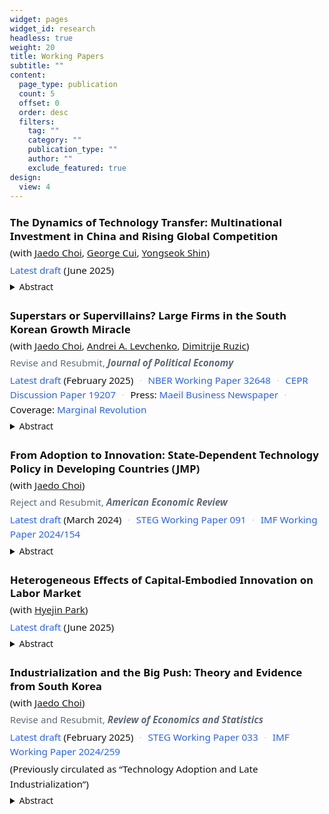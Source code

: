 ```yaml
---
widget: pages
widget_id: research
headless: true
weight: 20
title: Working Papers
subtitle: ""
content:
  page_type: publication
  count: 5
  offset: 0
  order: desc
  filters:
    tag: ""
    category: ""
    publication_type: ""
    author: ""
    exclude_featured: true
design:
  view: 4
---
```

<!DOCTYPE html>

<html lang="en">
<head>
  <meta charset="utf-8" />
  <meta name="viewport" content="width=device-width, initial-scale=1" />
  <meta name="theme-color" content="#2962ff" />
  <title>Papers</title>
  <style>
    :root {
      --ink: #111;
      --muted: #5f6b7a;
      --accent: #2962ff;
      --space: 1.25rem;
    }
    body { font-family: system-ui, -apple-system, Segoe UI, Roboto, Helvetica, Arial, "Apple Color Emoji", "Segoe UI Emoji"; color: var(--ink); line-height: 1.55; margin: 0; padding: 1rem; }
    .papers { max-width: 860px; margin: 0 auto; }
    .paper { margin: calc(var(--space) * 1.2) 0; padding: 0; }
    .paper h2 { font-size: 1.05rem; margin: 0 0 .25rem; line-height: 1.3; }
    .authors, .status, .links, .note { margin: .25rem 0; font-size: .95rem; color: var(--ink); }
    .status { color: var(--muted); }
    .links a { color: var(--accent); text-decoration: none; }
    .links a:hover, .links a:focus { text-decoration: underline; }
    .dot { color: #c7cdd6; margin: 0 .35rem; 

  </style>
</head>
<body>
<main class="papers">

  <!-- Paper 1 -->

  <section class="paper">
    <h2>The Dynamics of Technology Transfer: Multinational Investment in China and Rising Global Competition</h2>
    <p class="authors">
      (with
      <a href="http://www.jaedochoi.com" target="_blank" rel="noopener">Jaedo Choi</a>,
      <a href="https://sites.google.com/umich.edu/georgecui/home" target="_blank" rel="noopener">George Cui</a>,
      <a href="https://sites.wustl.edu/yshin/" target="_blank" rel="noopener">Yongseok Shin</a>)
    </p>
    <p class="links">
      <a href="https://younghunshim.com/uploads/CCSS_JV.pdf" target="_blank" rel="noopener">Latest draft</a> (June 2025)
    </p>
    <details class="abs-details">
      <summary>Abstract</summary>
      <div class="abs-abstract">
        US multinationals form joint ventures in China for market access and lower labor costs. However, these ventures transfer knowledge to Chinese partners and local firms, increasing future competition from China. While multinationals take into account these spillovers, they don’t account for the impact on other US firms, potentially leading to over-investment from a US social perspective. We establish three novel empirical facts on spillovers and competition effects. First, Chinese parent firms of joint ventures become larger, export more, and grow technologically similar to their US partners. Second, in industries with more joint ventures, even non-participating Chinese firms grow larger and more technologically advanced. Third, US firms in these industries experience negative impacts on their size, exports, and innovation. We then develop a two-country growth model with oligopolistic competition and endogenous innovation and joint venture decisions. For the US, joint ventures generate short-run gains that are outweighed by long-run losses due to rising competition from China. Large US firms’ profits are higher with joint ventures, at the expense of small firms’ profits and the real wage. Banning joint ventures from the beginning would have raised US welfare by 1.3 percent but reduced China’s by 10 percent, as Chinese firms’ productivity growth is substantially delayed.
      </div>
    </details>
  </section>

  <!-- Paper 2 -->

  <section class="paper">
    <h2>Superstars or Supervillains? Large Firms in the South Korean Growth Miracle</h2>
    <p class="authors">
      (with
      <a href="http://www.jaedochoi.com" target="_blank" rel="noopener">Jaedo Choi</a>,
      <a href="https://alevchenko.com" target="_blank" rel="noopener">Andrei A. Levchenko</a>,
      <a href="https://www.druzic.com" target="_blank" rel="noopener">Dimitrije Ruzic</a>)
    </p>
    <p class="status">Revise and Resubmit, <em><b>Journal of Political Economy</b></em></p>
    <p class="links">
      <a href="https://younghunshim.com/uploads/CLRS.pdf" target="_blank" rel="noopener">Latest draft</a> (February 2025)
      <span class="dot">·</span>
      <a href="https://www.nber.org/papers/w32648" target="_blank" rel="noopener">NBER Working Paper 32648</a>
      <span class="dot">·</span>
      <a href="https://cepr.org/publications/dp19207" target="_blank" rel="noopener">CEPR Discussion Paper 19207</a>
      <span class="dot">·</span>
      Press:
      <a href="https://www.mk.co.kr/en/economy/11074598" target="_blank" rel="noopener">Maeil Business Newspaper</a>
      <span class="dot">·</span>
      Coverage:
      <a href="https://marginalrevolution.com/marginalrevolution/2024/07/large-firms-in-the-south-korean-growth-miracle.html" target="_blank" rel="noopener">Marginal Revolution</a>
    </p>
    <details class="abs-details">
      <summary>Abstract</summary>
      <div class="abs-abstract">
        We quantify the contribution of the largest firms to South Korea's economic performance since 1970. Using firm-level historical data, we document a novel fact: firm concentration rose substantially during the growth miracle period. To understand whether the increased importance of large firms contributed positively or negatively to the South Korean growth miracle, we build a quantitative heterogeneous firm small open economy model. Our framework accommodates a variety of causes and consequences of (changes in) firm concentration: productivity, distortions, selection into exporting, and oligopolistic and oligopsonistic market power in domestic goods and labor markets. The model is implemented directly on the firm-level data and inverted to recover the drivers of changing concentration. We find that most of the increased concentration is attributable to higher productivity growth of the largest firms. Shutting down differential productivity growth of the top 3 firms within each sector would have decreased firm concentration, but nonetheless would have reduced welfare by 2%. Differential distortions and foreign market access of the  largest firms played a more limited role in the trends in concentration and had a smaller welfare impact. Thus, the largest Korean firms were superstars rather than supervillains.
      </div>
    </details>
  </section>

  <!-- Paper 3 -->

  <section class="paper">
    <h2>From Adoption to Innovation: State-Dependent Technology Policy in Developing Countries (JMP)</h2>
    <p class="authors">
      (with
      <a href="http://www.jaedochoi.com/" target="_blank" rel="noopener">Jaedo Choi</a>)
    </p>
    <p class="status">Reject and Resubmit, <em><b>American Economic Review</b></em></p>
    <p class="links">
      <a href="https://younghunshim.com/uploads/CS_from_adoption_to_innovation.pdf" target="_blank" rel="noopener">Latest draft</a> (March 2024)
      <span class="dot">·</span>
      <a href="https://steg.cepr.org/publications/adoption-innovation-state-dependent-technology-policy-developing-countries" target="_blank" rel="noopener">STEG Working Paper 091</a>
      <span class="dot">·</span>
      <a href="https://www.imf.org/en/Publications/WP/Issues/2024/07/18/From-Adoption-to-Innovation-State-Dependent-Technology-Policy-in-Developing-Countries-552105" target="_blank" rel="noopener">IMF Working Paper 2024/154</a>
    </p>
    <details class="abs-details">
      <summary>Abstract</summary>
      <div class="abs-abstract">
        Should policymakers in developing countries prioritize foreign technology adoption over domestic innovation? How might this depend on development stages? Using historical technology transfer data from South Korea, we find that greater productivity gaps with foreign firms correlate with larger productivity growth after adoption, despite lower fees. Furthermore, non-adopters increased patent citations to foreign sellers, suggesting knowledge spillovers. Motivated by these findings, we build a two-country growth model with innovation and adoption. As the gaps narrow, productivity gains and spillovers from adoption diminish and foreign sellers strategically raise fees due to intensified competition, which renders adoption subsidies less effective. Korea’s shift from adoption to innovation subsidies substantially contributed to growth and welfare. We also explore the optimal policy and its interaction with import tariffs.
      </div>
    </details>
  </section>

  <!-- Paper 4 -->

  <section class="paper">
    <h2>Heterogeneous Effects of Capital-Embodied Innovation on Labor Market</h2>
    <p class="authors">
      (with
      <a href="http://www.hyejinpark.net/" target="_blank" rel="noopener">Hyejin Park</a>)
    </p>
    <p class="links">
      <a href="https://younghunshim.com/uploads/PS_CEI.pdf" target="_blank" rel="noopener">Latest draft</a> (June 2025)
    </p>
    <details class="abs-details">
      <summary>Abstract</summary>
      <div class="abs-abstract">
        This paper develops an occupation-level measure of Capital-Embodied Innovation (CEI) by matching patents with capital goods based on their text similarity. The impact of CEI on labor demand is heterogeneous, depending on the similarity between capital and occupational tasks. Specifically, CEI associated with task-similar capital reduces the relative labor demand, whereas CEI related to task-dissimilar capital raises it. Between 1980 and 2015, abstract and non-routine occupations experienced more innovations in task-dissimilar capital and fewer in task-similar capital. CEI can explain a significant fraction of the task-biased labor market changes and the decline in labor share.
      </div>
    </details>
  </section>

  <!-- Paper 5 -->

  <section class="paper">
    <h2>Industrialization and the Big Push: Theory and Evidence from South Korea</h2>
    <p class="authors">
      (with
      <a href="http://www.jaedochoi.com/" target="_blank" rel="noopener">Jaedo Choi</a>)
    </p>
    <p class="status">Revise and Resubmit, <em><b>Review of Economics and Statistics</b></em></p>
    <p class="links">
      <a href="https://younghunshim.com/uploads/Choi_Shim_Ind.pdf" target="_blank" rel="noopener">Latest draft</a> (February 2025)
      <span class="dot">·</span>
      <a href="https://steg.cepr.org/publications/technology-adoption-and-late-industrialization" target="_blank" rel="noopener">STEG Working Paper 033</a>
      <span class="dot">·</span>
      <a href="https://www.imf.org/en/Publications/WP/Issues/2024/12/19/Industrialization-and-the-Big-Push-Theory-and-Evidence-from-South-Korea-559545" target="_blank" rel="noopener">IMF Working Paper 2024/259</a>
    </p>
    <p class="note">(Previously circulated as “Technology Adoption and Late Industrialization”)</p>
    <details class="abs-details">
      <summary>Abstract</summary>
      <div class="abs-abstract">
        We study how one-time subsidies for adoption of modern technology drove South Korea's industrialization in the 1970s. Leveraging unique historical data, we provide causal evidence consistent with coordination failures: adoption improved adopters' performance and generated local spillovers, with firms more likely to adopt when other local firms had already adopted. We incorporate these findings into a quantitative model, where the potential for multiple steady states depends on parameters mapped to the causal estimates. In our calibrated model, South Korea's one-time subsidies shifted its economy to a more industrialized steady state, increasing heavy manufacturing's GDP share by 8.6% and export intensity by 16.2%. Larger market access amplifies the effects of these subsidies, as the gains from adoption increase with firms' scale.
      </div>
    </details>
  </section>

</main>
</body>
</html>
